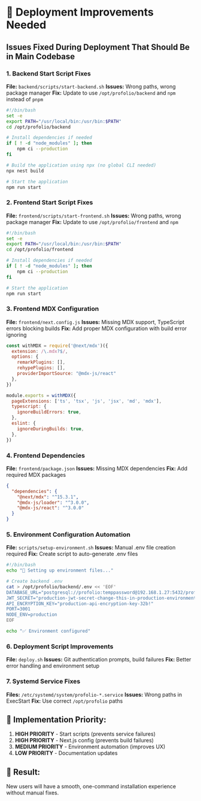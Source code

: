 # 🚀 Deployment Improvements Needed

## Issues Fixed During Deployment That Should Be in Main Codebase

### 1. **Backend Start Script Fixes**
**File:** `backend/scripts/start-backend.sh`
**Issues:** Wrong paths, wrong package manager
**Fix:** Update to use `/opt/profolio/backend` and `npm` instead of `pnpm`

```bash
#!/bin/bash
set -e
export PATH="/usr/local/bin:/usr/bin:$PATH"
cd /opt/profolio/backend

# Install dependencies if needed
if [ ! -d "node_modules" ]; then
    npm ci --production
fi

# Build the application using npx (no global CLI needed)
npx nest build

# Start the application
npm run start
```

### 2. **Frontend Start Script Fixes**
**File:** `frontend/scripts/start-frontend.sh`
**Issues:** Wrong paths, wrong package manager
**Fix:** Update to use `/opt/profolio/frontend` and `npm`

```bash
#!/bin/bash
set -e
export PATH="/usr/local/bin:/usr/bin:$PATH"
cd /opt/profolio/frontend

# Install dependencies if needed
if [ ! -d "node_modules" ]; then
    npm ci --production
fi

# Start the application
npm run start
```

### 3. **Frontend MDX Configuration**
**File:** `frontend/next.config.js`
**Issues:** Missing MDX support, TypeScript errors blocking builds
**Fix:** Add proper MDX configuration with build error ignoring

```javascript
const withMDX = require('@next/mdx')({
  extension: /\.mdx?$/,
  options: {
    remarkPlugins: [],
    rehypePlugins: [],
    providerImportSource: "@mdx-js/react"
  },
})

module.exports = withMDX({
  pageExtensions: ['ts', 'tsx', 'js', 'jsx', 'md', 'mdx'],
  typescript: {
    ignoreBuildErrors: true,
  },
  eslint: {
    ignoreDuringBuilds: true,
  },
})
```

### 4. **Frontend Dependencies**
**File:** `frontend/package.json`
**Issues:** Missing MDX dependencies
**Fix:** Add required MDX packages

```json
{
  "dependencies": {
    "@next/mdx": "^15.3.1",
    "@mdx-js/loader": "^3.0.0",
    "@mdx-js/react": "^3.0.0"
  }
}
```

### 5. **Environment Configuration Automation**
**File:** `scripts/setup-environment.sh`
**Issues:** Manual .env file creation required
**Fix:** Create script to auto-generate .env files

```bash
#!/bin/bash
echo "🔧 Setting up environment files..."

# Create backend .env
cat > /opt/profolio/backend/.env << 'EOF'
DATABASE_URL="postgresql://profolio:temppassword@192.168.1.27:5432/profolio"
JWT_SECRET="production-jwt-secret-change-this-in-production-environment"
API_ENCRYPTION_KEY="production-api-encryption-key-32b!"
PORT=3001
NODE_ENV=production
EOF

echo "✅ Environment configured"
```

### 6. **Deployment Script Improvements**
**File:** `deploy.sh`
**Issues:** Git authentication prompts, build failures
**Fix:** Better error handling and environment setup

### 7. **Systemd Service Fixes**
**Files:** `/etc/systemd/system/profolio-*.service`
**Issues:** Wrong paths in ExecStart
**Fix:** Use correct `/opt/profolio` paths

## 🎯 **Implementation Priority:**

1. **HIGH PRIORITY** - Start scripts (prevents service failures)
2. **HIGH PRIORITY** - Next.js config (prevents build failures)
3. **MEDIUM PRIORITY** - Environment automation (improves UX)
4. **LOW PRIORITY** - Documentation updates

## 🚀 **Result:**
New users will have a smooth, one-command installation experience without manual fixes. 